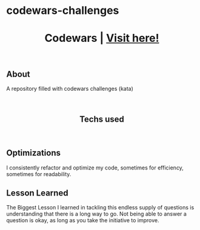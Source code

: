 # codewars-challenges

<h1 align='center'> Codewars | <a href='https://www.codewars.com/users/teyu1'>Visit here!</a></h1>


<br>

<h2>About</h2>
<p>A repository filled with codewars challenges (kata)</p>

<br>
  
<h2 align='center'>Techs used</h2>

<br>

<h2>Optimizations</h2>

I consistently refactor and optimize my code, sometimes for efficiency, sometimes for readability.

<h2>Lesson Learned</h2>
The Biggest Lesson I learned in tackling this endless supply of questions is understanding that there is a long way to go. Not being able to answer a question is okay, as long as you take the initiative to improve.
